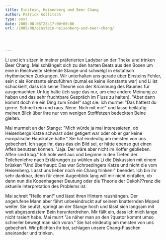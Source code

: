 ```yaml
---
title: Einstein, Heisenberg und Beer Chang
author: Patrick Kollitsch
type: post
date: 2005-08-06T23:17:00+00:00
url: /2005/08/einstein-heisenberg-und-beer-chang/




---
```

Li und ich sitzen in meiner präferierten Ladybar an der Theke und trinken Beer Chang. Mai schlängelt sich zu den harten Beats aus den Boxen um eine in Reichweite stehende Stange und schwelgt in ekstatisch rhythmischen Zuckungen. Wir unterhalten uns gerade über Einsteins Fehler, sein c als Konstante einzuführen (zumal es keine Konstante war) und Li ist schockiert, dass ich seine Theorie von der Krümmung des Raumes für ausgemachten Unfug halte (ich sage das nur, um eine andere Meinung zu haben und das sehr fruchtbare Gespräch im Fluss zu halten). "Aber dann kommt doch nie ein Ding zum Ende!" sagt sie. Ich murmel "Das hättest du gerne. Schnell rein und raus. Nene. Nich mit mir!" und lasse beiläufig meinen Blick über ihre nur von wenigen Stofffetzen bedeckten Beine gleiten.

Mai murmelt an der Stange: "Mich würde ja mal interessieren, ob Heisenbergs Katze schwarz oder getigert war oder ob er gar keine europäische Hauskatze hatte." Sie hat eindeutig am meisten von uns gebechert. Ich sage ihr, dass das ein Bild sei, er hätte ebenso gut einen Affen benutzen können. "Jaja. Der wäre aber nicht im Koffer geblieben. Affen sind klug." Ich hole weit aus und beginne in den Tiefen der Teilchenlehre nach Erklärungen zu wühlen als Li die Diskussion mit einem brüsken "Und überhaupt: Das war Schroedingers Katze und nicht die vom Heisenberg. Lasst uns lieber noch ein Chang trinken!" beendet. Ich bin ihr sehr dankbar, denn für einen Augenblick lang will mir nicht einfallen, ob denn nun die Kopenhagener Deutung oder die Theorie der Dekoh??renz die aktuelle Interpretation des Problems ist.

Mai schreit "Hello man!" und lässt ihren Hintern raushängen. Der angerufene Mann aber fährt unbeeindruckt auf seinem knatternden Moped weiter. Sie seufzt, springt an der Stange hoch und lässt sich langsam mit weit abgespreiztem Bein herunterdrehen. Mir fällt ein, dass ich mich lange nicht rasiert habe. Mai murrt "Je näher man an den ?quator kommt umso schneller bewegt man sich voran." Sie hat eindeutig am meisten von uns gebechert. Wir pflichten ihr bei, schlagen unsere Chang-Flaschen aneinander und trinken.